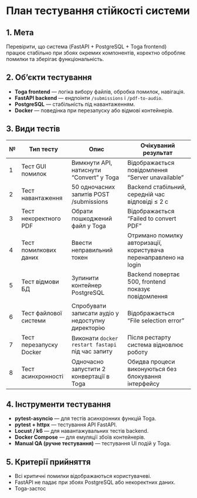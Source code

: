 # План тестування стійкості системи

## 1. Мета
Перевірити, що система (FastAPI + PostgreSQL + Toga frontend)  
працює стабільно при збоях окремих компонентів, коректно обробляє помилки та зберігає функціональність.

## 2. Об’єкти тестування
- **Toga frontend** — логіка вибору файлів, обробка помилок, навігація.
- **FastAPI backend** — ендпоінти `/submissions` і `/pdf-to-audio`.
- **PostgreSQL** — стабільність під навантаженням.
- **Docker** — поведінка при перезапуску або відмові контейнерів.

## 3. Види тестів

| № | Тип тесту | Опис | Очікуваний результат |
|---|------------|------|----------------------|
| 1 | Тест GUI помилок | Вимкнути API, натиснути “Convert” у Toga | Відображається повідомлення “Server unavailable” |
| 2 | Тест навантаження | 50 одночасних запитів POST /submissions | Backend стабільний, середній час відповіді ≤ 2 с |
| 3 | Тест некоректного PDF | Обрати пошкоджений файл у Toga | Відображається “Failed to convert PDF” |
| 4 | Тест помилкових даних | Ввести неправильний токен | Отримано помилку авторизації, користувача перенаправлено на login |
| 5 | Тест відмови БД | Зупинити контейнер PostgreSQL | Backend повертає 500, frontend показує повідомлення |
| 6 | Тест файлової системи | Спробувати записати аудіо у недоступну директорію | Відображається “File selection error” |
| 7 | Тест перезапуску Docker | Виконати `docker restart fastapi` під час запиту | Після рестарту система відновлює роботу |
| 8 | Тест асинхронності | Одночасно запустити 2 конвертації в Toga | Обидва процеси виконуються без блокування інтерфейсу |

## 4. Інструменти тестування
- **pytest-asyncio** — для тестів асинхронних функцій Toga.
- **pytest + httpx** — тестування API FastAPI.
- **Locust / k6** — для навантажувальних тестів backend.
- **Docker Compose** — для емуляції збоїв контейнерів.
- **Manual QA (ручне тестування)** — тестування UI подій у Toga.

## 5. Критерії прийняття
- Всі критичні помилки відображаються користувачеві.
- FastAPI не падає при збоях PostgreSQL або некоректних даних.
- Toga-застос
